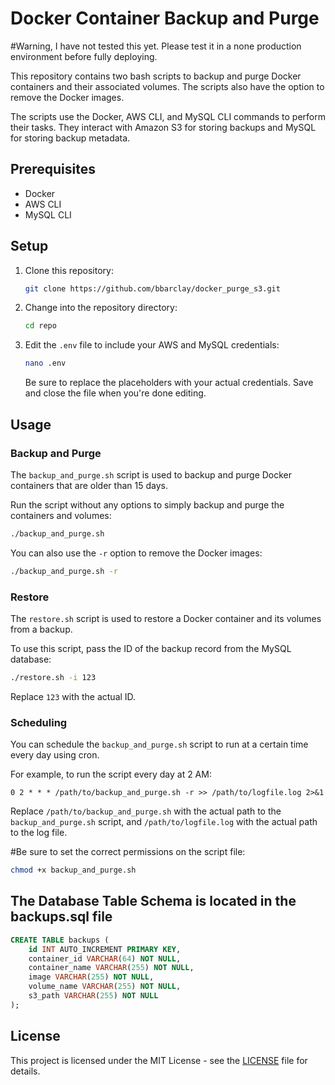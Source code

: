 # Docker Container Backup and Purge

#Warning, I have not tested this yet. Please test it in a none production environment before fully deploying.

This repository contains two bash scripts to backup and purge Docker containers and their associated volumes. The scripts also have the option to remove the Docker images.

The scripts use the Docker, AWS CLI, and MySQL CLI commands to perform their tasks. They interact with Amazon S3 for storing backups and MySQL for storing backup metadata.

## Prerequisites

- Docker
- AWS CLI
- MySQL CLI

## Setup

1. Clone this repository:
    ```bash
    git clone https://github.com/bbarclay/docker_purge_s3.git
    ```
2. Change into the repository directory:
    ```bash
    cd repo
    ```
3. Edit the `.env` file to include your AWS and MySQL credentials:
    ```bash
    nano .env
    ```
    Be sure to replace the placeholders with your actual credentials. 
    Save and close the file when you're done editing.

## Usage

### Backup and Purge

The `backup_and_purge.sh` script is used to backup and purge Docker containers that are older than 15 days.

Run the script without any options to simply backup and purge the containers and volumes:

```bash
./backup_and_purge.sh
```

You can also use the `-r` option to remove the Docker images:

```bash
./backup_and_purge.sh -r
```

### Restore

The `restore.sh` script is used to restore a Docker container and its volumes from a backup.

To use this script, pass the ID of the backup record from the MySQL database:

```bash
./restore.sh -i 123
```

Replace `123` with the actual ID.

### Scheduling

You can schedule the `backup_and_purge.sh` script to run at a certain time every day using cron.

For example, to run the script every day at 2 AM:

```cron
0 2 * * * /path/to/backup_and_purge.sh -r >> /path/to/logfile.log 2>&1
```

Replace `/path/to/backup_and_purge.sh` with the actual path to the `backup_and_purge.sh` script, and `/path/to/logfile.log` with the actual path to the log file.

#Be sure to set the correct permissions on the script file:

```bash
chmod +x backup_and_purge.sh
```

## The Database Table Schema is located in the backups.sql file
```SQL
CREATE TABLE backups (
    id INT AUTO_INCREMENT PRIMARY KEY,
    container_id VARCHAR(64) NOT NULL,
    container_name VARCHAR(255) NOT NULL,
    image VARCHAR(255) NOT NULL,
    volume_name VARCHAR(255) NOT NULL,
    s3_path VARCHAR(255) NOT NULL
);
```

## License

This project is licensed under the MIT License - see the [LICENSE](LICENSE) file for details.

